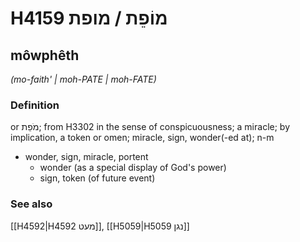 # H4159 מוֹפֵת / מופת

## môwphêth

_(mo-faith' | moh-PATE | moh-FATE)_

### Definition

or מֹפֵת; from H3302 in the sense of conspicuousness; a miracle; by implication, a token or omen; miracle, sign, wonder(-ed at); n-m

- wonder, sign, miracle, portent
  - wonder (as a special display of God's power)
  - sign, token (of future event)

### See also

[[H4592|H4592 מעט]], [[H5059|H5059 נגן]]
